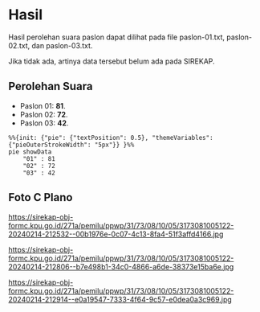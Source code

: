 # Hasil

Hasil perolehan suara paslon dapat dilihat pada file paslon-01.txt, paslon-02.txt, dan paslon-03.txt.

Jika tidak ada, artinya data tersebut belum ada pada SIREKAP.

## Perolehan Suara

 * Paslon 01: **81**.
 * Paslon 02: **72**.
 * Paslon 03: **42**.

```mermaid
%%{init: {"pie": {"textPosition": 0.5}, "themeVariables": {"pieOuterStrokeWidth": "5px"}} }%%
pie showData
    "01" : 81
    "02" : 72
    "03" : 42
```
## Foto C Plano

https://sirekap-obj-formc.kpu.go.id/271a/pemilu/ppwp/31/73/08/10/05/3173081005122-20240214-212532--00b1976e-0c07-4c13-8fa4-51f3affd4166.jpg

https://sirekap-obj-formc.kpu.go.id/271a/pemilu/ppwp/31/73/08/10/05/3173081005122-20240214-212806--b7e498b1-34c0-4866-a6de-38373e15ba6e.jpg

https://sirekap-obj-formc.kpu.go.id/271a/pemilu/ppwp/31/73/08/10/05/3173081005122-20240214-212914--e0a19547-7333-4f64-9c57-e0dea0a3c969.jpg
